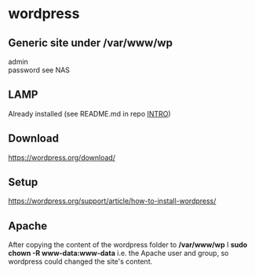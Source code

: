 # wordpress

## Generic site under /var/www/wp

admin  
password see NAS

## LAMP

Already installed (see README.md in repo [INTRO](https://github.com/PhP-Pj/Intro/blob/master/README.md))

## Download
https://wordpress.org/download/

## Setup

https://wordpress.org/support/article/how-to-install-wordpress/

## Apache

After copying the content of the wordpress folder to **/var/www/wp** I **sudo chown -R www-data:www-data** i.e. the Apache user and group, so wordpress could changed the site's content.

